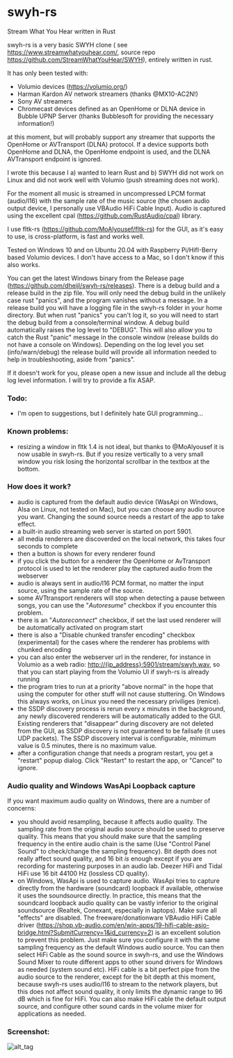 # swyh-rs

Stream What You Hear written in Rust

swyh-rs is a very basic SWYH clone ( see <https://www.streamwhatyouhear.com/>, source repo <https://github.com/StreamWhatYouHear/SWYH>), entirely written in rust.

It has only been tested with:
- Volumio devices (<https://volumio.org/>)
- Harman Kardon AV network streamers (thanks @MX10-AC2N!)
- Sony AV streamers
- Chromecast devices defined as an OpenHome or DLNA device in Bubble UPNP Server (thanks Bubblesoft for providing the necessary information!)   
  
at this moment, but will probably support any streamer that supports the OpenHome or AVTransport (DLNA) protocol.
If a device supports both OpenHome and DLNA, the OpenHome endpoint is used, and the DLNA AVTransport endpoint is ignored.

I wrote this because I a) wanted to learn Rust and b) SWYH did not work on Linux and did not work well with Volumio (push streaming does not work).

For the moment all music is streamed in uncompressed LPCM format (audio/l16) with the sample rate of the music source (the chosen audio output device, I personally use VBAudio HiFi Cable Input). Audio is captured using the excellent cpal (<https://github.com/RustAudio/cpal>) library.

I use fltk-rs (<https://github.com/MoAlyousef/fltk-rs>) for the GUI, as it's easy to use, is cross-platform, is fast and works well. 

Tested on Windows 10 and on Ubuntu 20.04 with Raspberry Pi/HifI-Berry based Volumio devices. I don't have access to a Mac, so I don't know if this also works.

You can get the latest Windows binary from the Release page (<https://github.com/dheijl/swyh-rs/releases>).
There is a debug build and a release build in the zip file. You will only need the debug build in the unlikely case rust "panics", and the program vanishes without a message. In a release build you will have a logging file in the swyh-rs folder in your home directory. But when rust "panics" you can't log it, so you will need to start the debug build from a console/terminal window. A debug build automatically raises the log level to "DEBUG". This will also allow you to catch the Rust "panic" message in the console window (release builds do not have a console on Windows). Depending on the log level you set (info/warn/debug) the release build will provide all information needed to help in troubleshooting, aside from "panics".

If it doesn't work for you, please open a new issue and include all the debug log level information. I will try to provide a fix ASAP.

### Todo:

- I'm open to suggestions, but I definitely hate GUI programming...

### Known problems:

- resizing a window in fltk 1.4 is not ideal, but thanks to @MoAlyousef it is now usable in swyh-rs. But if you resize vertically to a very small window you risk losing the horizontal scrollbar in the textbox at the bottom. 


### How does it work?

- audio is captured from the default audio device (WasApi on Windows, Alsa on Linux, not tested on Mac), but you can choose any audio source you want. Changing the sound source needs a restart of the app to take effect.
- a built-in audio streaming web server is started on port 5901.
- all media renderers are discoverded on the local network, this takes four seconds to complete
- then a button is shown for every renderer found
- if you click the button for a renderer the OpenHome or AvTransport protocol is used to let the renderer play the captured audio from the webserver
- audio is always sent in audio/l16 PCM format, no matter the input source, using the sample rate of the source.
- some AVTtransport renderers will stop when detecting a pause between songs, you can use the "*Autoresume*" checkbox if you encounter this problem.
- there is an "*Autoreconnect*" checkbox, if set the last used renderer will be automatically activated on program start
- there is also a "Disable chunked transfer encoding" checkbox (experimental) for the cases where the renderer has problems with chunked encoding
- you can also enter the webserver url in the renderer, for instance in Volumio as a web radio: <http://{ip_address}:5901/stream/swyh.wav>, so that you can start playing from the Volumio UI if swyh-rs is already running
- the program tries to run at a priority "above normal" in the hope that using the computer for other stuff will not cause stuttering. On Windows this always works, on Linux you need the necessary priviliges (renice).
- the SSDP discovery process is rerun every x minutes in the background, any newly discovered renderers will be automatically added to the GUI. Existing renderers that "disappear" during discovery are not deleted from the GUI, as SSDP discovery is not guaranteed to be failsafe (it uses UDP packets). The SSDP discovery interval is configurable, minimum value is 0.5 minutes, there is no maximum value.
- after a configuration change that needs a program restart, you get a "restart" popup dialog. Click "Restart" to restart the app, or "Cancel" to ignore.

### Audio quality and Windows WasApi Loopback capture

If you want maximum audio quality on Windows, there are a number of concerns:

- you should avoid resampling, because it affects audio quality. The sampling rate from the original audio source should be used to preserve quality. This means that you should make sure that the sampling frequency in the entire audio chain is the same (Use "Control Panel Sound" to check/change the sampling frequency). Bit depth does not really affect sound quality, and 16 bit *is* enough except if you are recording for mastering purposes in an audio lab. Deezer HiFi and Tidal HiFi use 16 bit 44100 Hz (lossless CD quality).
- on Windows, WasApi is used to capture audio. WasApi tries to capture directly from the hardware (soundcard) loopback if available, otherwise it uses the soundsource directly. In practice, this means that the soundcard loopback audio quality can be vastly inferior to the original soundsource (Realtek, Conexant, especially in laptops). Make sure all "effects" are disabled. The freeware/donationware VBAudio HiFi Cable driver (https://shop.vb-audio.com/en/win-apps/19-hifi-cable-asio-bridge.html?SubmitCurrency=1&id_currency=2) is an excellent solution to prevent this problem. Just make sure you configure it with the same sampling frequency as the default Windows audio source. You can then select HiFi Cable as the sound source in swyh-rs, and use the Windows Sound Mixer to route different apps to other sound drivers for Windows as needed (system sound etc). HiFi cable is a bit perfect pipe from the audio source to the renderer, except for the bit depth at this moment, because swyh-rs uses audio/l16 to stream to the network players, but this does not affect sound quality, it only limits the dynamic range to 96 dB which is fine for HiFi. You can also make HiFi cable the default output source, and configure other sound cards in the volume mixer for applications as needed.

### Screenshot:

![alt_tag](https://user-images.githubusercontent.com/2384545/100448565-c60d3b80-30b2-11eb-9c0d-20a3a82d1434.PNG)

